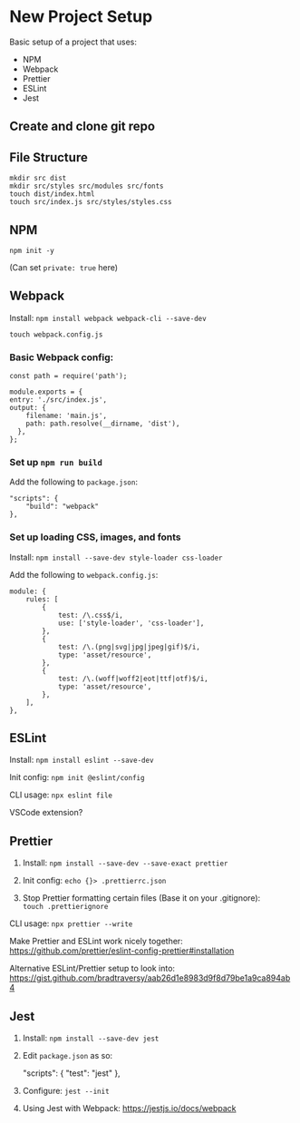 # New Project Setup
Basic setup of a project that uses:  
- NPM
- Webpack
- Prettier
- ESLint
- Jest  

## Create and clone git repo

## File Structure

`mkdir src dist`  
`mkdir src/styles src/modules src/fonts`  
`touch dist/index.html`  
`touch src/index.js src/styles/styles.css`  

## NPM

`npm init -y`  

(Can set `private: true` here)  

## Webpack

Install: `npm install webpack webpack-cli --save-dev`  

`touch webpack.config.js`  


### Basic Webpack config:

    const path = require('path');

    module.exports = {
    entry: './src/index.js',
    output: {
        filename: 'main.js',
        path: path.resolve(__dirname, 'dist'),
      },
    };

### Set up `npm run build`

Add the following to `package.json`:  

    "scripts": {
        "build": "webpack"
    },

### Set up loading CSS, images, and fonts
Install: `npm install --save-dev style-loader css-loader`  

Add the following to `webpack.config.js`:  

    module: {
        rules: [
            {
                test: /\.css$/i,
                use: ['style-loader', 'css-loader'],
            },
            {
                test: /\.(png|svg|jpg|jpeg|gif)$/i,
                type: 'asset/resource',
            },
            {
                test: /\.(woff|woff2|eot|ttf|otf)$/i,
                type: 'asset/resource',
            },
        ],
    },

## ESLint

Install: `npm install eslint --save-dev`  

Init config: `npm init @eslint/config`  

CLI usage: `npx eslint file`  

VSCode extension?  

## Prettier

1. Install: `npm install --save-dev --save-exact prettier`  

2. Init config: `echo {}> .prettierrc.json`  

3. Stop Prettier formatting certain files (Base it on your .gitignore):  
`touch .prettierignore`    

CLI usage: `npx prettier --write`

Make Prettier and ESLint work nicely together: https://github.com/prettier/eslint-config-prettier#installation

Alternative ESLint/Prettier setup to look into: https://gist.github.com/bradtraversy/aab26d1e8983d9f8d79be1a9ca894ab4

## Jest

1. Install: `npm install --save-dev jest`  

2. Edit `package.json` as so:  

    "scripts": {
        "test": "jest"
    },

3. Configure: `jest --init`

4. Using Jest with Webpack: https://jestjs.io/docs/webpack